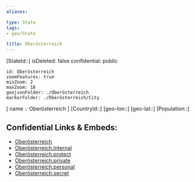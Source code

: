 ```yaml
---
aliases: 

type: State
tags:
- geo/State

title: Oberösterreich
---
```

[StateId::]
isDeleted: false
confidential: public
```leaflet
id: Oberösterreich
zoomFeatures: true 
minZoom: 2 
maxZoom: 18
geojsonFolder: ./Oberösterreich
markerFolder: ./Oberösterreich/City
```

[ name :: Oberösterreich ]
[CountryId::]
[geo-lon::]
[geo-lat::]
[Population::]



## Confidential Links & Embeds: 
- [Oberösterreich](../../../../../../_public/geo/Continent/Europe/Austria/State/Ober%C3%B6sterreich.md) 
- [Oberösterreich.internal](../../../../../../_internal/geo/Continent/Europe/Austria/State/Ober%C3%B6sterreich.internal.md) 
- [Oberösterreich.protect](../../../../../../_protect/geo/Continent/Europe/Austria/State/Ober%C3%B6sterreich.protect.md) 
- [Oberösterreich.private](../../../../../../_private/geo/Continent/Europe/Austria/State/Ober%C3%B6sterreich.private.md) 
- [Oberösterreich.personal](../../../../../../_personal/geo/Continent/Europe/Austria/State/Ober%C3%B6sterreich.personal.md) 
- [Oberösterreich.secret](../../../../../../_secret/geo/Continent/Europe/Austria/State/Ober%C3%B6sterreich.secret.md) 

